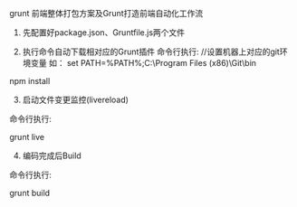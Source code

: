 grunt 前端整体打包方案及Grunt打造前端自动化工作流

1. 先配置好package.json、Gruntfile.js两个文件

2. 执行命令自动下载相对应的Grunt插件
  命令行执行:
  //设置机器上对应的git环境变量
  如：
  set PATH=%PATH%;C:\Program Files (x86)\Git\bin
  
  npm install

3. 启动文件变更监控(livereload)

  命令行执行:
  
  grunt live

4. 编码完成后Build

  命令行执行:
  
  grunt build
